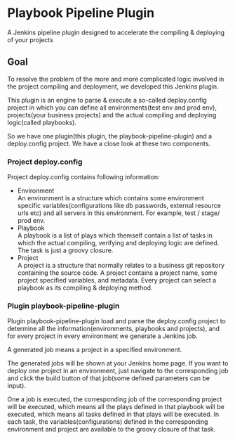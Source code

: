# Playbook Pipeline Plugin

A Jenkins pipeline plugin designed to accelerate the compiling & deploying of your projects

## Goal

To resolve the problem of the more and more complicated logic involved in the project compiling and deployment, we developed this Jenkins plugin.

This plugin is an engine to parse & execute a so-called deploy.config project in which you can define all environments(test env and prod env), projects(your business projects) and the actual compiling and deploying logic(called playbooks).

So we have one plugin(this plugin, the playbook-pipeline-plugin) and a deploy.config project. We have a close look at these two components.

### Project deploy.config

Project deploy.config contains following information:

* Environment  
  An environment is a structure which contains some environment specific variables(configurations like db passwords, external resource urls etc) and all servers in this environment. For example, test / stage/ prod env.
* Playbook  
  A playbook is a list of plays which themself contain a list of tasks in which the actual compiling, verifying and deploying logic are defined. The task is just a groovy closure.
* Project  
  A project is a structure that normally relates to a business git repository containing the source code. A project contains a project name, some project specified variables, and metadata. Every project can select a playbook as its compiling & deploying method.

### Plugin playbook-pipeline-plugin

Plugin playbook-pipeline-plugin load and parse the deploy.config project to determine all the information(environments, playbooks and projects), and for every project in every environment we generate a Jenkins job. 

A generated job means a project in a specified environment.

The generated jobs will be shown at your Jenkins home page. If you want to deploy one project in an environment, just navigate to the corresponding job and click the build button of that job(some defined parameters can be input).

One a job is executed, the corresponding job of the corresponding project will be executed, which means all the plays defined in that playbook will be executed, which means all tasks defined in that plays will be executed. In each task, the variables(configurations) defined in the corresponding environment and project are available to the groovy closure of that task.